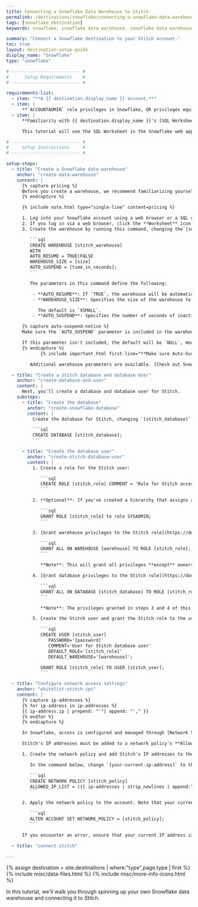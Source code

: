 ```yaml
---
title: Connecting a Snowflake Data Warehouse to Stitch
permalink: /destinations/snowflake/connecting-a-snowflake-data-warehouse-to-stitch
tags: [snowflake_destination]
keywords: snowflake, snowflake data warehouse, snowflake data warehouse, snowflake etl, etl to snowflake, snowflake destination

summary: "Connect a Snowflake destination to your Stitch account."
toc: true
layout: destination-setup-guide
display_name: "Snowflake"
type: "snowflake"

# -------------------------- #
#      Setup Requirements    #
# -------------------------- #

requirements-list:
  - item: "**A {{ destination.display_name }} account.**"
  - item: |
      **`ACCOUNTADMIN` role privileges in Snowflake, OR privileges equivalent to the `SECURITYADMIN` and `SYSADMIN` roles**. [More info on Snowflake's user roles can be found here](https://docs.snowflake.net/manuals/user-guide/security-access-control.html#system-defined-roles){:target="_blank"}.
  - item: |
      **Familiarity with {{ destination.display_name }}'s [SQL Worksheet feature](https://docs.snowflake.net/manuals/user-guide/snowflake-manager.html#worksheet-page){:target="_blank"} OR access to to a SQL client.**

      This tutorial will use the SQL Worksheet in the Snowflake web app to run SQL commands.

# -------------------------- #
#     Setup Instructions     #
# -------------------------- #

setup-steps:
  - title: "Create a Snowflake data warehouse"
    anchor: "create-data-warehouse"
    content: |
      {% capture pricing %}
      Before you create a warehouse, we recommend familiarizing yourself with [Snowflake's pricing and automated warehouse management features](https://docs.snowflake.net/manuals/user-guide/warehouses-considerations.html){:target="_blank"}.
      {% endcapture %}

      {% include note.html type="single-line" content=pricing %}

      1. Log into your Snowflake account using a web browser or a SQL client.
      2. If you log in via a web browser, click the **Worksheet** icon at the top of the page.
      3. Create the warehouse by running this command, changing the`[square_brackets]` to the values you want:

         ```sql
         CREATE WAREHOUSE [stitch_warehouse]
         WITH
         AUTO_RESUME = TRUE|FALSE
         WAREHOUSE_SIZE = [size]
         AUTO_SUSPEND = [time_in_seconds];
         ```

         The parameters in this command define the following:

          - **AUTO_RESUME**: If `TRUE`, the warehouse will be automatically resumed when accessed by a SQL statement. If `FALSE`, the warehouse will only start again when explicitly resumed through the Snowflake web interface or using `ALTER WAREHOUSE`.
          - **WAREHOUSE_SIZE**: Specifies the size of the warehouse to create. Accepted values are `XSMALL`, `SMALL`, `MEDIUM`, `LARGE`, `XLARGE`, `XXLARGE`, `XXXXLARGE`, and `XXXXLARGE`.

            The default is `XSMALL`.
          - **AUTO_SUSPEND**: Specifies the number of seconds of inactivity after which a warehouse is automatically suspended.

      {% capture auto-suspend-notice %}
      Make sure the `AUTO_SUSPEND` parameter is included in the warehouse creation command. This parameter determines how many seconds of inactivity must pass before a warehouse is automatically suspended.

      If this parameter isn't included, the default will be `NULL`, meaning that the warehouse will never automatically suspend. As a result, Snowflake credits will continue to be consumed even if the warehouse is inactive.
      {% endcapture %}
             {% include important.html first-line="**Make sure Auto-Suspend is enabled:**" content=auto-suspend-notice %}

         Additional warehouse parameters are available. [Check out Snowflake's documentation for detailed explanations.](https://docs.snowflake.net/manuals/sql-reference/sql/create-warehouse.html)

  - title: "Create a Stitch database and database User"
    anchor: "create-database-and-user"
    content: |
      Next, you'll create a database and database user for Stitch.
    substeps:
      - title: "Create the database"
        anchor: "create-snowflake-database"
        content: |
          Create the database for Stitch, changing `[stitch_database]` to what you want the database to be called:

          ```sql
          CREATE DATABASE [stitch_database];
          ```

      - title: "Create the database user"
        anchor: "create-stitch-database-user"
        content: |
          1. Create a role for the Stitch user:

             ```sql
             CREATE ROLE [stitch_role] COMMENT = 'Role for Stitch access';
             ```

          2. **Optional**: If you've created a hierarchy that assigns all custom roles to the `SYSADMIN` role, grant the `stitch_role` [to the  `SYSADMIN` role](https://docs.snowflake.net/manuals/user-guide/security-access-control.html#role-hierarchy-and-privilege-inheritance){:target="_blank"}:

             ```sql
             GRANT ROLE [stitch_role] to role SYSADMIN;
             ```

          3. [Grant warehouse privileges to the Stitch role](https://docs.snowflake.net/manuals/user-guide/security-access-control.html#virtual-warehouse-privileges){:target="_blank"}, using the name of the warehouse you created for Stitch:

             ```sql
             GRANT ALL ON WAREHOUSE [warehouse] TO ROLE [stitch_role];
             ```

             **Note**: This will grant all privileges **except** ownership.

          4. [Grant database privileges to the Stitch role](https://docs.snowflake.net/manuals/user-guide/security-access-control.html#database-privileges){:target="_blank"}, using the name of the database you created for Stitch:

             ```sql
             GRANT ALL ON DATABASE [stitch_database] TO ROLE [stitch_role];
             ```

             **Note**: The privileges granted in steps 3 and 4 of this section will only apply to the warehouse and database you specify in the above queries. The Stitch user will not be granted privileges to any other warehouse or database unless you elect to do so.

          5. Create the Stitch user and grant the Stitch role to the user:

             ```sql
             CREATE USER [stitch_user]
                PASSWORD='[password]'
                COMMENT='User for Stitch database user'
                DEFAULT_ROLE='[stitch_role]'
                DEFAULT_WAREHOUSE='[warehouse]';

             GRANT ROLE [stitch_role] TO USER [stitch_user];
             ```

  - title: "Configure network access settings"
    anchor: "whitelist-stitch-ips"
    content: |
      {% capture ip-addresses %}
      {% for ip-address in ip-addresses %}
      {{ ip-address.ip | prepend: "'"| append: "'," }}
      {% endfor %}
      {% endcapture %}

      In Snowflake, access is configured and managed through [Network Security Policies](https://docs.snowflake.net/manuals/user-guide/network-policies.html). 

      Stitch's IP addresses must be added to a network policy's **Allowed IP List** for the connection to be successful.

      1. Create the network policy and add Stitch's IP addresses to the list of allowed IP addresses.

         In the command below, change `[your-current-ip-address]` to the current IP address of the computer you're working on - this is required for the next step:

         ```sql
         CREATE NETWORK POLICY [stitch_policy]
         ALLOWED_IP_LIST = ({{ ip-addresses | strip_newlines | append:"'[your-current-ip-address]'" }});
         ```

      2. Apply the network policy to the account. Note that your current IP address must be included in the Allowed IP List to run this command successfully:

         ```sql
         ALTER ACCOUNT SET NETWORK_POLICY = [stitch_policy];
         ```

      If you encounter an error, ensure that your current IP address is in the Allowed IP List and try again. [Contact Snowflake support]({{ destination.contact-support }}) if errors persist.

  - title: "connect stitch"

---
```

{% assign destination = site.destinations | where:"type",page.type | first %}
{% include misc/data-files.html %}
{% include misc/more-info-icons.html %}

In this tutorial, we'll walk you through spinning up your own Snowflake data warehouse and connecting it to Stitch.